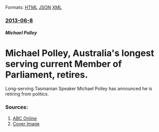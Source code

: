 
Formats: [HTML](/news/2013/06/8/michael-polley-australia-s-longest-serving-current-member-of-parliament-retires.html)  [JSON](/news/2013/06/8/michael-polley-australia-s-longest-serving-current-member-of-parliament-retires.json)  [XML](/news/2013/06/8/michael-polley-australia-s-longest-serving-current-member-of-parliament-retires.xml)  

### [2013-06-8](/news/2013/06/8/index.md)

##### Michael Polley
# Michael Polley, Australia's longest serving current Member of Parliament, retires. 

Long-serving Tasmanian Speaker Michael Polley has announced he is retiring from politics.


### Sources:

1. [ABC Online](http://www.abc.net.au/news/2013-06-07/longest-serving-speaker-steps-down/4739382)
1. [Cover Image](http://www.abc.net.au/news/image/421070-1x1-700x700.jpg)
